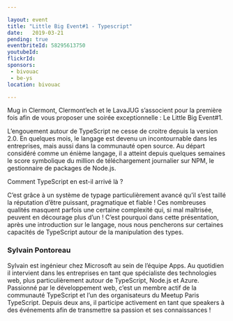 ```yaml
---

layout: event
title: "Little Big Event#1 - Typescript"
date:   2019-03-21
pending: true
eventbriteId: 58295613750
youtubeId: 
flickrId:
sponsors:
 - bivouac
 - be-ys
location: bivouac

---
```


Mug in Clermont, Clermont’ech et le LavaJUG s’associent pour la première fois afin de vous proposer une soirée exceptionnelle : Le Little Big Event#1.

L’engouement autour de TypeScript ne cesse de croitre depuis la version 2.0. En quelques mois, le langage est devenu un incontournable dans les entreprises, mais aussi dans la communauté open source. Au départ considéré comme un énième langage, il a atteint depuis quelques semaines le score symbolique du million de téléchargement journalier sur NPM, le gestionnaire de packages de Node.js.

Comment TypeScript en est-il arrivé là ?

C’est grâce à un système de typage particulièrement avancé qu’il s’est taillé la réputation d’être puissant, pragmatique et fiable ! Ces nombreuses qualités masquent parfois une certaine complexité qui, si mal maîtrisée, peuvent en décourage plus d’un ! C’est pourquoi dans cette présentation, après une introduction sur le langage, nous nous pencherons sur certaines capacités de TypeScript autour de la manipulation des types.

### Sylvain Pontoreau 

Sylvain est ingénieur chez Microsoft au sein de l’équipe Apps. Au quotidien il intervient dans les entreprises en tant que spécialiste des technologies web, plus particulièrement autour de TypeScript, Node.js et Azure. Passionné par le développement web, c’est un membre actif de la communauté TypeScript et l’un des organisateurs du Meetup Paris TypeScript. Depuis deux ans, il participe activement en tant que speakers à des événements afin de transmettre sa passion et ses connaissances !
